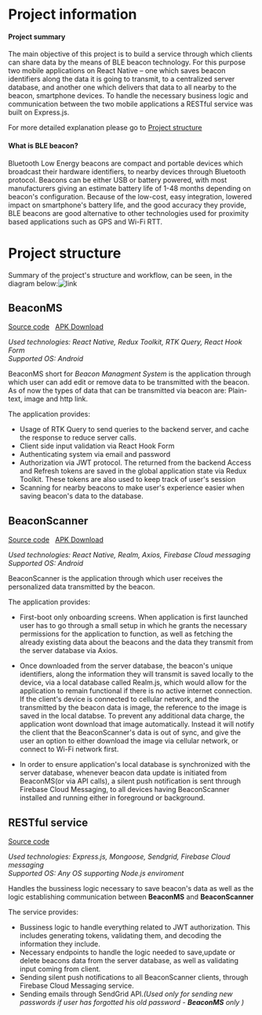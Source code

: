 # Project information

#### Project summary

The main objective of this project is to build a service through which clients can share data by the means of BLE beacon technology. For this purpose two mobile applications on React Native – one which saves beacon identifiers along the data it is going to transmit, to a centralized server database, and another one which delivers that data to all nearby to the beacon, smartphone devices. To handle the necessary business logic and communication between the two mobile applications a RESTful service was built on Express.js.

For more detailed explanation please go to [Project structure](#project-structure)

#### What is BLE beacon?

Bluetooth Low Energy beacons are compact and portable devices which broadcast their hardware identifiers, to nearby devices through Bluetooth protocol. Beacons can be either USB or battery powered, with most manufacturers giving an estimate battery life of 1-48 months depending on beacon's configuration. Because of the low-cost, easy integration, lowered impact on smartphone's battery life, and the good accuracy they provide, BLE beacons are good alternative to other technologies used for proximity based applications such as GPS and Wi-Fi RTT.

# Project structure

Summary of the project's structure and workflow, can be seen, in the diagram below:![link](https://raw.githubusercontent.com/sashko9807/beacon-personalized-content-delivery-service/main/diagram.svg)

## BeaconMS

[Source code](https://github.com/sashko9807/BeaconMS) &nbsp; [APK Download](https://github.com/sashko9807/BeaconMS/releases/tag/v1.0.0)

_Used technologies: React Native, Redux Toolkit, RTK Query, React Hook Form_  
_Supported OS: Android_

BeaconMS short for _Beacon Managment System_ is the application through which user can add edit or remove data to be transmitted with the beacon. As of now the types of data that can be transmitted via beacon are: Plain-text, image and http link.

The application provides:

- Usage of RTK Query to send queries to the backend server, and cache the response to reduce server calls.
- Client side input validation via React Hook Form
- Authenticating system via email and password
- Authorization via JWT protocol. The returned from the backend Access and Refresh tokens are saved in the global application state via Redux Toolkit. These tokens are also used to keep track of user's session
- Scanning for nearby beacons to make user's experience easier when saving beacon's data to the database.

## BeaconScanner

[Source code](https://github.com/sashko9807/BeaconScanner) &nbsp; [APK Download](https://github.com/sashko9807/BeaconScanner/releases/tag/v1.0.0)

_Used technologies: React Native, Realm, Axios, Firebase Cloud messaging_  
_Supported OS: Android_

BeaconScanner is the application through which user receives the personalized data transmitted by the beacon.

The application provides:

- First-boot only onboarding screens. When application is first launched user has to go through a small setup in which he grants the necessary permissions for the application to function, as well as fetching the already existing data about the beacons and the data they transmit from the server database via Axios.
- Once downloaded from the server database, the beacon's unique identifiers, along the information they will transmit is saved locally to the device, via a local database called Realm.js, which would allow for the application to remain functional if there is no active internet connection. If the client's device is connected to cellular network, and the transmitted by the beacon data is image, the reference to the image is saved in the local databse. To prevent any additional data charge, the application wont download that image automatically. Instead it will notify the client that the BeaconScanner's data is out of sync, and give the user an option to either download the image via cellular network, or connect to Wi-Fi network first.

- In order to ensure application's local database is synchronized with the server database, whenever beacon data update is initiated from BeaconMS(or via API calls), a silent push notification is sent through Firebase Cloud Messaging, to all devices having BeaconScanner installed and running either in foreground or background.

## RESTful service

[Source code](https://github.com/sashko9807/beacon-restful-service)

_Used technologies: Express.js, Mongoose, Sendgrid, Firebase Cloud messaging_  
_Supported OS: Any OS supporting Node.js enviroment_

Handles the bussiness logic necessary to save beacon's data as well as the logic establishing communication between **BeaconMS** and **BeaconScanner**

The service provides:

- Bussiness logic to handle everything related to JWT authorization. This includes generating tokens, validating them, and decoding the information they include.
- Necessary endpoints to handle the logic needed to save,update or delete beacons data from the server database, as well as validating input coming from client.
- Sending silent push notifications to all BeaconScanner clients, through Firebase Cloud Messaging service.
- Sending emails through SendGrid API._(Used only for sending new passwords if user has forgotted his old password - **BeaconMS** only )_
